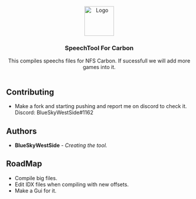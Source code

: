 <br/>
<p align="center">
  <a href="https://github.com/BlueSkyWestSide/SpeechTool">
    <img src="https://github.com/bluesky-dev12/SpeechTool/blob/main/logo.png" alt="Logo" width="80" height="80">
  </a>

  <h3 align="center">SpeechTool For Carbon</h3>

  <p align="center">
    This compiles speechs files for NFS Carbon. 
    If sucessfull we will add more games into it.
    <br/>
    <br/>
  </p>
</p>



## Contributing
* []() Make a fork and starting pushing and report me on discord to check it. Discord: BlueSkyWestSide#1162


## Authors

* **BlueSkyWestSide** - *Creating the tool.* 

## RoadMap

* []() Compile big files.
* []() Edit IDX files when compiling with new offsets.
* []() Make a Gui for it.
